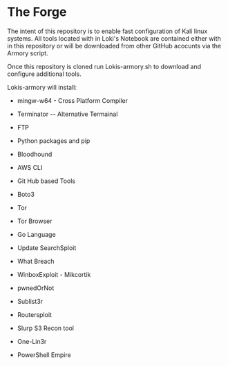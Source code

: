 # The Forge
The intent of this repository is to enable fast configuration of Kali linux systems. All tools located with in Loki's Notebook are contained either with in this repository or will be downloaded from other GitHub acocunts via the Armory script. 

Once this repository is cloned run Lokis-armory.sh to download and configure additional tools. 

Lokis-armory will install: 
- mingw-w64 - Cross Platform Compiler

- Terminator -- Alternative Termainal 

- FTP

- Python packages and pip

- Bloodhound

- AWS CLI

- Git Hub based Tools

- Boto3

- Tor

- Tor Browser

- Go Language

- Update SearchSploit

- What Breach

- WinboxExploit - Mikcortik

- pwnedOrNot

- Sublist3r

- Routersploit

- Slurp S3 Recon tool

- One-Lin3r

- PowerShell Empire


